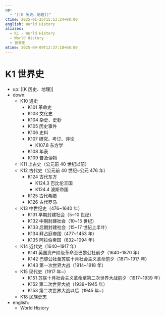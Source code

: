 ```yaml
---
up:
  - "[[K 历史、地理]]"
ctime: 2025-01-25T15:13:24+08:00
english: World History
aliases:
  - K1 - World History
  - World History
  - 世界史
mtime: 2025-09-09T12:37:18+08:00
---
```


# K1 世界史

- up: [[K 历史、地理]]
- down:
	- K10 通史
		- K101 革命史
		- K103 文化史
		- K104 杂史、史钞
		- K105 历史事件
		- K106 史料
		- K107 研究、考订、评论
			- K107.8 东方学
		- K108 年表
		- K109 普及读物
	- K11 上古史（公元前 40 世纪以前）
	- K12 古代史（公元前 40 世纪~公元 476 年）
		- K124 古代东方
			- K124.3 巴比伦王国
			- K124.4 波斯帝国
		- K125 古代希腊
		- K126 古代罗马
	- K13 中世纪史（476~1640 年）
		- K131 早期封建社会（5~10 世纪）
		- K132 中期封建社会（10~15 世纪）
		- K133 后期封建社会（15~17 世纪上半叶）
		- K134 拜占庭帝国（477~1453 年）
		- K135 阿拉伯帝国（632~1094 年）
	- K14 近代史（1640~1917 年）
		- K141 英国资产阶级革命至巴黎公社前夕（1640~1870 年）
		- K142 巴黎公社至苏联十月社会主义革命前夕（1871~1917 年）
		- K143 第一次世界大战（1914~1918 年）
	- K15 现代史（1917 年~）
		- K151 苏联十月社会主义革命至第二次世界大战前夕（1917~1939 年）
		- K152 第二次世界大战（1939~1945 年）
		- K153 第二次世界大战以后（1945 年~）
	- K18 民族史志
- english:
	- World History
